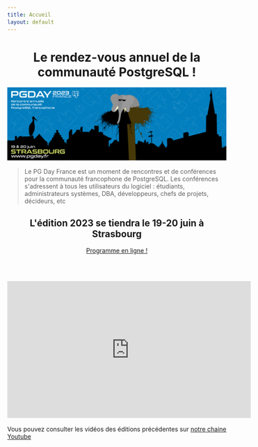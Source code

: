 ```yaml
---
title: Accueil
layout: default
---
```


<center>
<h1>Le rendez-vous annuel de la communauté PostgreSQL ! </h1>
</center>

<center>
<img src="img/twitter_2023.png" alt="" class="img-responsive"/>
</center>

> Le PG Day France est un moment de rencontres et de conférences pour la
> communauté francophone de PostgreSQL. Les conférences s'adressent à tous
> les utilisateurs du logiciel : étudiants, administrateurs systèmes, DBA,
> développeurs, chefs de projets, décideurs, etc

<center>
<h2>L'édition 2023 se tiendra le 19-20 juin à Strasbourg</h2>

<!--<h3><a href='/appel'>l'appel à orateur est ouvert</a></h3>-->

<div class='row'>
  <div class='col-md-6 col-md-offset-3 col-xs-12'>
    <a href="/programme" type="button" class="btn btn-primary btn-lg btn-block">Programme en ligne !</a>
  </div>
</div>
</center>

<br/><br/>
<center>
<iframe width="560" height="315" src="https://www.youtube.com/embed/videoseries?list=PL8hcbCbHVHQmSpvAHgPUAz3y-mxEccg0I" title="YouTube video player" frameborder="0" allow="accelerometer; autoplay; clipboard-write; encrypted-media; gyroscope; picture-in-picture" allowfullscreen></iframe>
</center>

Vous pouvez consulter les vidéos des éditions précédentes sur
[notre chaine Youtube](https://www.youtube.com/channel/UCR7skKC85Zn6p7fJ-lW7G8g)

<!--

### Nos partenaires
<div class="container">
        <div class="col-xs-12 col-md-6">
          <a href="https://www.atolcd.com/" class="thumbnail">
            <img src="img/atolcd.png" alt="Atol CD" class="pg_sponsor">
          </a>
        </div>
        <div class="col-xs-12 col-md-6">
            <a href="https://capdata.fr/" class="thumbnail">
              <img src="img/capdata.png" alt="CapData" class="pg_sponsor">
            </a>
          </div>
        <div class="col-xs-12 col-md-6">
          <a href="https://dalibo.com/" class="thumbnail">
            <img src="img/dalibo.png" alt="Dalibo" class="pg_sponsor">
          </a>
        </div>
        <div class="col-xs-12 col-md-6">
          <a href="https://www.enterprisedb.com/" class="thumbnail">
            <img src="img/enterprisedb.jpg" alt="EnterpriseDB" class="pg_sponsor">
          </a>
        </div>
        <div class="col-xs-12 col-md-6">
          <a href="http://www.evolix.fr/" class="thumbnail">
            <img src="img/evolix.png" alt="Evolix" class="pg_sponsor">
          </a>
        </div>
        <div class="col-xs-12 col-md-6">
          <a href="https://leboncoin.fr" class="thumbnail">
            <img src="img/leboncoin.png" alt="Le Bon Coin" class="pg_sponsor">
          </a>
        </div>
        <div class="col-xs-12 col-md-6">
          <a href="https://linagora.com/" class="thumbnail">
            <img src="img/linagora.png" alt="Linagora" class="pg_sponsor">
          </a>
        </div>
        <div class="col-xs-12 col-md-6">
          <a href="http://microsoft.com" class="thumbnail">
            <img src="img/microsoft.png" alt="Microsoft">
          </a>
        </div>
        <div class="col-xs-12 col-md-6">
          <a href="https://orachrome.com/" class="thumbnail">
            <img src="img/orachrome.png" alt="Orachrome" class="pg_sponsor">
          </a>
        </div>
        <div class="col-xs-12 col-md-6">
          <a href="http://oslandia.com/" class="thumbnail">
            <img src="img/oslandia.png" alt="Oslandia" class="pg_sponsor">
          </a>
        </div>
        <div class="col-xs-12 col-md-6">
          <a href="https://www.ovh.com/fr/" class="thumbnail">
            <img src="img/ovh.png" alt="OVH">
          </a>
        </div>
        <div class="col-xs-12 col-md-6">
          <a href="https://www.quest.com/fr-fr/" class="thumbnail">
            <img src="img/quest.jpg" alt="Quest">
          </a>
        </div>
      </div>


</div>
-->

